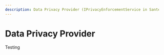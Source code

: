 ```yaml
---
description: Data Privacy Provider (IPrivacyEnforcementService in SanteDB.Core.Api)
---
```


# Data Privacy Provider

Testing&#x20;
